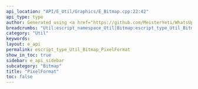 ```yaml
---
api_location: "API/E_Util/Graphics/E_Bitmap.cpp:22:42"
api_type: type
author: Generated using <a href="https://github.com/MeisterYeti/WhatsUpDoc">WhatsUpDoc</a>
breadcrumbs: "Util:escript_namespace_Util|Bitmap:escript_type_Util_Bitmap"
category: "Util"
keywords: 
layout: e_api
permalink: escript_type_Util_Bitmap_PixelFormat
show_in_toc: true
sidebar: e_api_sidebar
subcategory: "Bitmap"
title: "PixelFormat"
toc: false
---
```


